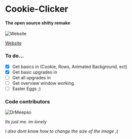 # Cookie-Clicker
#### The open source shitty remake

![Website](https://img.shields.io/website?down_color=red&down_message=cant%20play%20right%20now%20%28website%20down%29&up_color=Green&up_message=can%20play%20right%20now&url=https%3A%2F%2Fdrmeepso.github.io%2FCookie-Clicker%2F)

[Website](https://drmeepso.github.io/Cookie-Clicker)

### To do...
- [X] Get basics in (Cookie, Rows, Animated Background, ect)
- [X] Get basic upgrades in
- [ ] Get all upgrades in
- [ ] Get overview window working
- [ ] Easter Eggs ;)

### Code contributors 
![DrMeepso](https://avatars.githubusercontent.com/u/50252724)

*Its just me. im lonely*

*I also dont know how to change the size of the image ;(*
